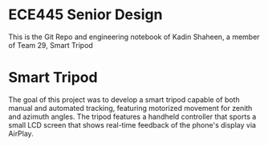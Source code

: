 # ECE445 Senior Design
This is the Git Repo and engineering notebook of Kadin Shaheen, a member of Team 29, Smart Tripod

# Smart Tripod

The goal of this project was to develop a smart tripod capable of both manual and automated tracking, featuring motorized movement for zenith and azimuth angles. The tripod features a handheld controller that sports a small LCD screen that shows real-time feedback of the phone's display via AirPlay.


